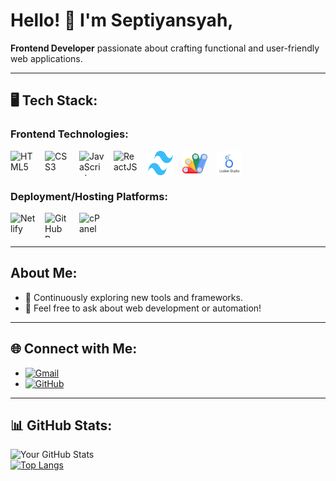 # Hello! 👋  I'm Septiyansyah,
**Frontend Developer** passionate about crafting functional and user-friendly web applications.  

---

## 🖥️ Tech Stack:
### Frontend Technologies:  
<div style="display: flex; gap: 15px;">
  <img src="https://cdn.jsdelivr.net/gh/devicons/devicon/icons/html5/html5-original.svg" alt="HTML5" width="40" height="40"/>  
  <img src="https://cdn.jsdelivr.net/gh/devicons/devicon/icons/css3/css3-original.svg" alt="CSS3" width="40" height="40"/>  
  <img src="https://cdn.jsdelivr.net/gh/devicons/devicon/icons/javascript/javascript-original.svg" alt="JavaScript" width="40" height="40"/>    
  <img src="https://cdn.jsdelivr.net/gh/devicons/devicon/icons/react/react-original.svg" alt="ReactJS" width="40" height="40"/> 
  <img src="https://raw.githubusercontent.com/septiansyah03/septiansyah03/main/Tailwind_CSS.png" alt="TailwindCSS" width="40" height="40"/>
  <img src="https://raw.githubusercontent.com/septiansyah03/septiansyah03/main/appscript.jpg" alt="Google Apps Script" width="40" height="40"/>
  <img src="https://raw.githubusercontent.com/septiansyah03/septiansyah03/main/looker.jpg" alt="Looker Studio" width="40" height="40"/>
</div>

### Deployment/Hosting Platforms:  
<div style="display: flex; gap: 15px;"> 
  <img src="https://www.netlify.com/v3/img/components/logomark.png" alt="Netlify" width="40" height="40"/> 
  <img src="https://github.githubassets.com/images/modules/logos_page/GitHub-Mark.png" alt="GitHub Pages" width="40" height="40"/> 
  <img src="https://api.cpanel.net/resources-brand-assets/cpanel-logo.png" alt="cPanel" width="40" height="40"/> 
</div>




---

## About Me:
- 🌱 Continuously exploring new tools and frameworks.  
- 💬 Feel free to ask about web development or automation!  

---

## 🌐 Connect with Me:

- [![Gmail](https://img.shields.io/badge/GMAIL-c14438?style=flat-square&logo=gmail&logoColor=white)](mailto:addinseptiyansyah96@gmail.com)
- [![GitHub](https://img.shields.io/badge/-GitHub-black?style=flat-square&logo=github&logoColor=white)](https://github.com/your-username)


---

## 📊 GitHub Stats:  
![Your GitHub Stats](https://github-readme-stats.vercel.app/api?username=septiansyah03&show_icons=true&theme=radical)  
[![Top Langs](https://github-readme-stats.vercel.app/api/top-langs/?username=septiansyah03&layout=compact&theme=radical)](https://github.com/septiansyah03)


